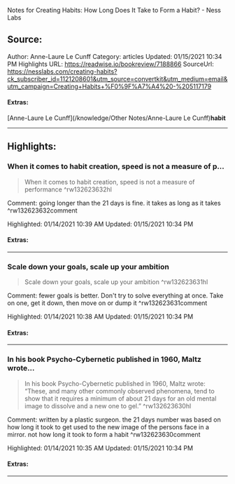 Notes for Creating Habits: How Long Does It Take to Form a Habit? - Ness Labs

## Source:
Author: Anne-Laure Le Cunff
Category: articles
Updated: 01/15/2021 10:34 PM
Highlights URL: https://readwise.io/bookreview/7188866
SourceUrl: https://nesslabs.com/creating-habits?ck_subscriber_id=1121208601&utm_source=convertkit&utm_medium=email&utm_campaign=Creating+Habits+%F0%9F%A7%A4%20-%205117179


#### Extras:
[Anne-Laure Le Cunff](/knowledge/Other Notes/Anne-Laure Le Cunff)**habit**



 
-----
 ## Highlights:

### When it comes to habit creation, speed is not a measure of p...
>When it comes to habit creation, speed is not a measure of performance ^rw132623632hl

Comment: going longer than the 21 days is fine. it takes as long as it takes ^rw132623632comment

Highlighted: 01/14/2021 10:39 AM
Updated: 01/15/2021 10:34 PM


#### Extras:





------

### Scale down your goals, scale up your ambition
>Scale down your goals, scale up your ambition ^rw132623631hl

Comment: fewer goals is better. Don't try to solve everything at once. Take on one, get it down, then move on or dump it ^rw132623631comment

Highlighted: 01/14/2021 10:38 AM
Updated: 01/15/2021 10:34 PM


#### Extras:





------

### In his book Psycho-Cybernetic published in 1960, Maltz wrote...
>In his book Psycho-Cybernetic published in 1960, Maltz wrote: “These, and many other commonly observed phenomena, tend to show that it requires a minimum of about 21 days for an old mental image to dissolve and a new one to gel.” ^rw132623630hl

Comment: written by a plastic surgeon. the 21 days number was based on how long it took to get used to the new image of the persons face in a mirror. not how long it took to form a habit ^rw132623630comment

Highlighted: 01/14/2021 10:35 AM
Updated: 01/15/2021 10:34 PM


#### Extras:





------

